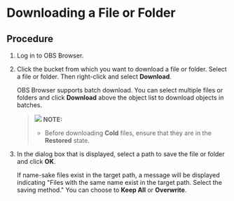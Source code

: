 # Downloading a File or Folder<a name="obs_03_0415"></a>

## Procedure<a name="s7016488f1a594d05a1f57d5e275db510"></a>

1.  Log in to OBS Browser.
2.  Click the bucket from which you want to download a file or folder. Select a file or folder. Then right-click and select  **Download**.

    OBS Browser supports batch download. You can select multiple files or folders and click  **Download**  above the object list to download objects in batches.

    >![](public_sys-resources/icon-note.gif) **NOTE:** 
    >-   Before downloading  **Cold**  files, ensure that they are in the  **Restored**  state.

3.  In the dialog box that is displayed, select a path to save the file or folder and click  **OK**.

    If name-sake files exist in the target path, a message will be displayed indicating "Files with the same name exist in the target path. Select the saving method." You can choose to  **Keep All**  or  **Overwrite**.


